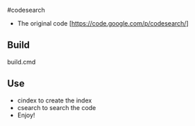 
#codesearch
* The original code [https://code.google.com/p/codesearch/]

## Build
build.cmd

## Use
* cindex to create the index
* csearch to search the code
* Enjoy!